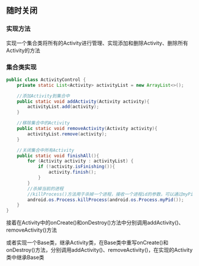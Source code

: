 ## 随时关闭

### 实现方法

实现一个集合类将所有的Activity进行管理、实现添加和删除Activity、删除所有Activity的方法

### 集合类实现

```java
public class ActivityControl {
    private static List<Activity> activityList = new ArrayList<>();

    //添加Activity到集合中
    public static void addActivity(Activity activity){
        activityList.add(activity);
    }

    //移除集合中的Activity
    public static void removeActivity(Activity activity){
        activityList.remove(activity);
    }

    //关闭集合中所有Activity
    public static void finishAll(){
        for (Activity activity : activityList) {
            if (!activity.isFinishing()){
                activity.finish();
            }
        }
        //杀掉当前的进程
        //killProcess()方法用于杀掉一个进程，接收一个进程id的参数，可以通过myPiy()方法获取
        android.os.Process.killProcess(android.os.Process.myPid());
    }
}
```

接着在Activity中的onCreate()和onDestroy()方法中分别调用addActivity()、removeActivity()方法

或者实现一个Base类，继承Activity类，在Base类中重写onCreate()和onDestroy()方法，分别调用addActivity()、removeActivity()，在实现的Activity类中继承Base类

